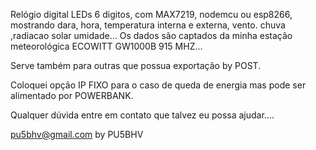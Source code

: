 Relógio digital LEDs 6 digitos, com MAX7219, nodemcu ou esp8266,  mostrando dara, hora, temperatura interna e externa,  vento. chuva ,radiacao solar umidade...
Os dados são captados da minha estação meteorológica ECOWITT GW1000B 915 MHZ...

Serve também para outras que possua exportação by POST.

Coloquei opção IP FIXO para o caso de queda de energia mas pode ser alimentado por POWERBANK.

Qualquer dúvida entre em contato que talvez eu possa ajudar....

pu5bhv@gmail.com 
by PU5BHV
